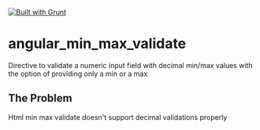 [![Built with Grunt](https://cdn.gruntjs.com/builtwith.svg)](http://gruntjs.com/)
# angular_min_max_validate

Directive to validate a numeric input field with decimal min/max values with the option of providing only a min or a max 

## The Problem

Html min max validate doesn't support decimal validations properly




